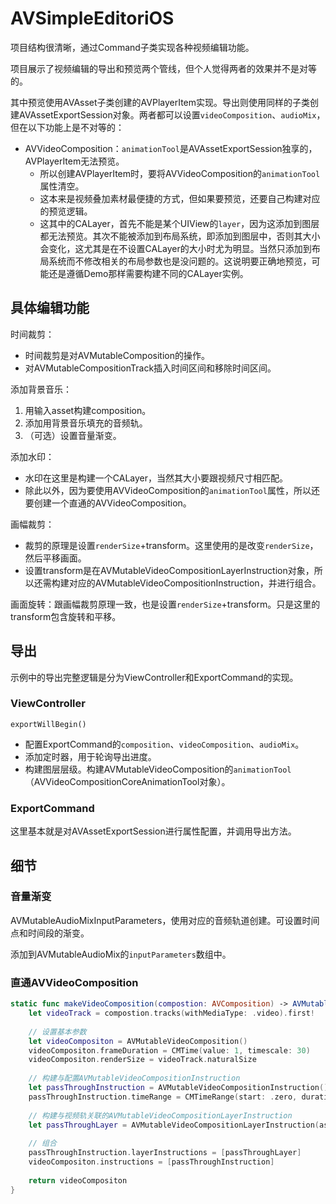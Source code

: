 # AVSimpleEditoriOS

项目结构很清晰，通过Command子类实现各种视频编辑功能。

项目展示了视频编辑的导出和预览两个管线，但个人觉得两者的效果并不是对等的。

其中预览使用AVAsset子类创建的AVPlayerItem实现。导出则使用同样的子类创建AVAssetExportSession对象。两者都可以设置`videoComposition`、`audioMix`，但在以下功能上是不对等的：

- AVVideoComposition：`animationTool`是AVAssetExportSession独享的，AVPlayerItem无法预览。
    + 所以创建AVPlayerItem时，要将AVVideoComposition的`animationTool`属性清空。
    + 这本来是视频叠加素材最便捷的方式，但如果要预览，还要自己构建对应的预览逻辑。
    + 这其中的CALayer，首先不能是某个UIView的`layer`，因为这添加到图层都无法预览。其次不能被添加到布局系统，即添加到图层中，否则其大小会变化，这尤其是在不设置CALayer的大小时尤为明显。当然只添加到布局系统而不修改相关的布局参数也是没问题的。这说明要正确地预览，可能还是遵循Demo那样需要构建不同的CALayer实例。


## 具体编辑功能

时间裁剪：

- 时间裁剪是对AVMutableComposition的操作。
- 对AVMutableCompositionTrack插入时间区间和移除时间区间。

添加背景音乐：

1. 用输入asset构建composition。
2. 添加用背景音乐填充的音频轨。
3. （可选）设置音量渐变。

添加水印：

- 水印在这里是构建一个CALayer，当然其大小要跟视频尺寸相匹配。
- 除此以外，因为要使用AVVideoComposition的`animationTool`属性，所以还要创建一个直通的AVVideoComposition。

画幅裁剪：

- 裁剪的原理是设置`renderSize`+transform。这里使用的是改变`renderSize`，然后平移画面。
- 设置transform是在AVMutableVideoCompositionLayerInstruction对象，所以还需构建对应的AVMutableVideoCompositionInstruction，并进行组合。

画面旋转：跟画幅裁剪原理一致，也是设置`renderSize`+transform。只是这里的transform包含旋转和平移。

## 导出

示例中的导出完整逻辑是分为ViewController和ExportCommand的实现。

### ViewController

`exportWillBegin()`

- 配置ExportCommand的`composition`、`videoComposition`、`audioMix`。
- 添加定时器，用于轮询导出进度。
- 构建图层层级。构建AVMutableVideoComposition的`animationTool`（AVVideoCompositionCoreAnimationTool对象）。

### ExportCommand

这里基本就是对AVAssetExportSession进行属性配置，并调用导出方法。

## 细节

### 音量渐变

AVMutableAudioMixInputParameters，使用对应的音频轨道创建。可设置时间点和时间段的渐变。

添加到AVMutableAudioMix的`inputParameters`数组中。


### 直通AVVideoComposition

```swift
static func makeVideoComposition(compostion: AVComposition) -> AVMutableVideoComposition {
    let videoTrack = compostion.tracks(withMediaType: .video).first!
    
    // 设置基本参数
    let videoCompositon = AVMutableVideoComposition()
    videoCompositon.frameDuration = CMTime(value: 1, timescale: 30)
    videoCompositon.renderSize = videoTrack.naturalSize
    
    // 构建与配置AVMutableVideoCompositionInstruction
    let passThroughInstruction = AVMutableVideoCompositionInstruction()
    passThroughInstruction.timeRange = CMTimeRange(start: .zero, duration: compostion.duration)
    
    // 构建与视频轨关联的AVMutableVideoCompositionLayerInstruction
    let passThroughLayer = AVMutableVideoCompositionLayerInstruction(assetTrack: videoTrack)
    
    // 组合
    passThroughInstruction.layerInstructions = [passThroughLayer]
    videoCompositon.instructions = [passThroughInstruction]
    
    return videoCompositon
}
```